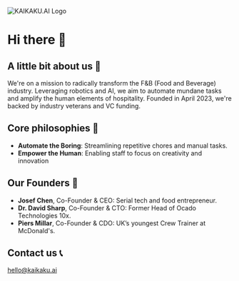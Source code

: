 ![KAIKAKU.AI Logo](https://github.com/KAIKAKU-AI/.github-private/assets/46272051/4f0b89d3-d1d6-47f5-8c18-1083e73eef6c)

# Hi there 👋

## A little bit about us 🚀
We're on a mission to radically transform the F&B (Food and Beverage) industry. Leveraging robotics and AI, we aim to automate mundane tasks and amplify the human elements of hospitality. Founded in April 2023, we're backed by industry veterans and VC funding.

## Core philosophies 🤖
- **Automate the Boring**: Streamlining repetitive chores and manual tasks.
- **Empower the Human**: Enabling staff to focus on creativity and innovation

## Our Founders 👥
- **Josef Chen**, Co-Founder & CEO: Serial tech and food entrepreneur.
- **Dr. David Sharp**, Co-Founder & CTO: Former Head of Ocado Technologies 10x.
- **Piers Millar**, Co-Founder & CDO: UK’s youngest Crew Trainer at McDonald's.

## Contact us 📞
hello@kaikaku.ai
